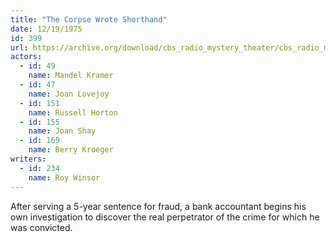```yaml
---
title: "The Corpse Wrote Shorthand"
date: 12/19/1975
id: 399
url: https://archive.org/download/cbs_radio_mystery_theater/cbs_radio_mystery_theater-0351-0400.zip/cbs_radio_mystery_theater-0351-0400%2Fcbsrmt_0399_the_corpse_wrote_shorthand.mp3
actors:  
  - id: 49
    name: Mandel Kramer  
  - id: 47
    name: Joan Lovejoy  
  - id: 151
    name: Russell Horton  
  - id: 155
    name: Joan Shay  
  - id: 169
    name: Berry Kroeger
writers:  
  - id: 234
    name: Roy Winsor
---
```

After serving a 5-year sentence for fraud, a bank accountant begins his own investigation to discover the real perpetrator of the crime for which he was convicted.